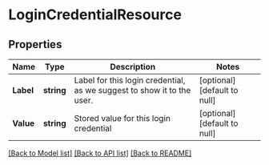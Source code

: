 # LoginCredentialResource

## Properties
Name | Type | Description | Notes
------------ | ------------- | ------------- | -------------
**Label** | **string** | Label for this login credential, as we suggest to show it to the user. | [optional] [default to null]
**Value** | **string** | Stored value for this login credential | [optional] [default to null]

[[Back to Model list]](../README.md#documentation-for-models) [[Back to API list]](../README.md#documentation-for-api-endpoints) [[Back to README]](../README.md)


